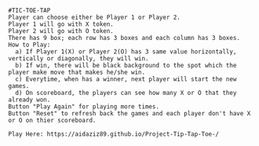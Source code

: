     #TIC-TOE-TAP
    Player can choose either be Player 1 or Player 2.
    Player 1 will go with X token.
    Player 2 will go with O token.
    There has 9 box; each row has 3 boxes and each column has 3 boxes.
    How to Play:
      a) If Player 1(X) or Player 2(O) has 3 same value horizontally, vertically or diagonally, they will win.
      b) If win, there will be black background to the spot which the player make move that makes he/she win.
      c) Everytime, when has a winner, next player will start the new games.
      d) On scoreboard, the players can see how many X or O that they already won.
    Button "Play Again" for playing more times.
    Button "Reset" to refresh back the games and each player don't have X or O on thier scoreboard.
    
    Play Here: https://aidaziz89.github.io/Project-Tip-Tap-Toe-/
